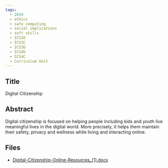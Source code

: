 ```yaml
---
tags:
  - 2019
  - ethics
  - safe computing
  - social implications
  - soft skills
  - ICS2O
  - ICS3C
  - ICS3U
  - ICS4U
  - ICS4C
  - Curriculum Unit
---
```

    
## Title

Digital Citizenship

## Abstract

Digital citizenship is focused on helping people including kids and youth live meaningful lives in the digital world. More precisely,  it helps them maintain their safety, privacy and wellness while living and interacting online. 

## Files

- [Digital-Citizenship-Online-Resources_(1).docx](https://www.russellgordon.ca/acse/cemc-cse-resources/resources/2019/Ahmed_Islaih/Digital-Citizenship-Online-Resources_(1).docx)
